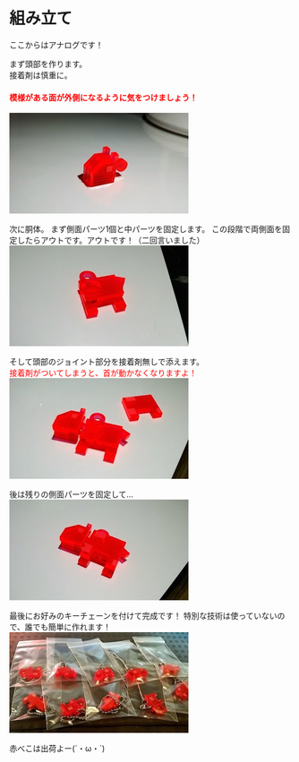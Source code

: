 # 組み立て

ここからはアナログです！

まず頭部を作ります。<br>
接着剤は慎重に。
#### <font color ="ff0000">模様がある面が外側になるように気をつけましょう！</font>
![](LC-2-34-01.jpg)

次に胴体。
まず側面パーツ1個と中パーツを固定します。
この段階で両側面を固定したらアウトです。アウトです！（二回言いました）
<br>
![](LC-2-34-02.jpg)

そして頭部のジョイント部分を接着剤無しで添えます。<br>
 <font color ="ff0000">接着剤がついてしまうと、首が動かなくなりますよ！</font>
<br>
![](LC-2-34-03.jpg)

後は残りの側面パーツを固定して…
<br>
![](LC-2-34-04.jpg)

最後にお好みのキーチェーンを付けて完成です！
特別な技術は使っていないので、誰でも簡単に作れます！
<br>
![](LC-2-34-05.jpg)

赤べこは出荷よー(´・ω・`)